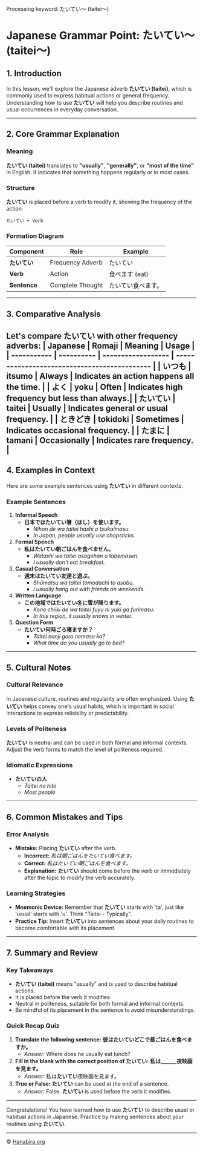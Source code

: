 Processing keyword: たいてい～ (taitei～)
# Japanese Grammar Point: たいてい～ (taitei～)

## 1. Introduction
In this lesson, we'll explore the Japanese adverb **たいてい (taitei)**, which is commonly used to express habitual actions or general frequency. Understanding how to use **たいてい** will help you describe routines and usual occurrences in everyday conversation.

---
## 2. Core Grammar Explanation
### Meaning
**たいてい (taitei)** translates to **"usually"**, **"generally"**, or **"most of the time"** in English. It indicates that something happens regularly or in most cases.
### Structure
**たいてい** is placed before a verb to modify it, showing the frequency of the action.
```
たいてい + Verb
```
### Formation Diagram
| Component    | Role              | Example           |
| ------------ | ----------------- | ----------------- |
| **たいてい** | Frequency Adverb  | たいてい          |
| **Verb**     | Action            | 食べます (eat)    |
| **Sentence** | Complete Thought  | たいてい食べます。|
---
## 3. Comparative Analysis
Let's compare **たいてい** with other frequency adverbs:
| Japanese    | Romaji     | Meaning            | Usage                                        |
| ----------- | ---------- | ------------------ | -------------------------------------------- |
| いつも       | itsumo     | Always             | Indicates an action happens all the time.    |
| よく         | yoku       | Often              | Indicates high frequency but less than always.|
| たいてい     | taitei     | Usually            | Indicates general or usual frequency.        |
| ときどき     | tokidoki   | Sometimes          | Indicates occasional frequency.              |
| たまに       | tamani     | Occasionally       | Indicates rare frequency.                    |
---
## 4. Examples in Context
Here are some example sentences using **たいてい** in different contexts.
### Example Sentences
1. **Informal Speech**
   - **日本ではたいてい箸（はし）を使います。**
     - *Nihon de wa taitei hashi o tsukaimasu.*
     - *In Japan, people usually use chopsticks.*
2. **Formal Speech**
   - **私はたいてい朝ごはんを食べません。**
     - *Watashi wa taitei asagohan o tabemasen.*
     - *I usually don't eat breakfast.*
3. **Casual Conversation**
   - **週末はたいてい友達と遊ぶ。**
     - *Shūmatsu wa taitei tomodachi to asobu.*
     - *I usually hang out with friends on weekends.*
4. **Written Language**
   - **この地域ではたいてい冬に雪が降ります。**
     - *Kono chiiki de wa taitei fuyu ni yuki ga furimasu.*
     - *In this region, it usually snows in winter.*
5. **Question Form**
   - **たいてい何時ごろ寝ますか？**
     - *Taitei nanji goro nemasu ka?*
     - *What time do you usually go to bed?*
---
## 5. Cultural Notes
### Cultural Relevance
In Japanese culture, routines and regularity are often emphasized. Using **たいてい** helps convey one's usual habits, which is important in social interactions to express reliability or predictability.
### Levels of Politeness
**たいてい** is neutral and can be used in both formal and informal contexts. Adjust the verb forms to match the level of politeness required.
### Idiomatic Expressions
- **たいていの人**
  - *Taitei no hito*
  - *Most people*
---
## 6. Common Mistakes and Tips
### Error Analysis
- **Mistake:** Placing **たいてい** after the verb.
  - **Incorrect:** *私は朝ごはんをたいてい食べます。*
  - **Correct:** *私はたいてい朝ごはんを食べます。*
  - **Explanation:** **たいてい** should come before the verb or immediately after the topic to modify the verb accurately.
### Learning Strategies
- **Mnemonic Device:** Remember that **たいてい** starts with 'ta', just like 'usual' starts with 'u'. Think "Taitei - Typically".
- **Practice Tip:** Insert **たいてい** into sentences about your daily routines to become comfortable with its placement.
---
## 7. Summary and Review
### Key Takeaways
- **たいてい (taitei)** means "usually" and is used to describe habitual actions.
- It is placed before the verb it modifies.
- Neutral in politeness, suitable for both formal and informal contexts.
- Be mindful of its placement in the sentence to avoid misunderstandings.
### Quick Recap Quiz
1. **Translate the following sentence:**
   **彼はたいていどこで昼ごはんを食べますか。**
   - *Answer:* Where does he usually eat lunch?
2. **Fill in the blank with the correct position of たいてい:**
   **私は＿＿＿夜映画を見ます。**
   - *Answer:* 私は**たいてい**夜映画を見ます。
3. **True or False:** **たいてい** can be used at the end of a sentence.
   - *Answer:* False. **たいてい** is used before the verb it modifies.
---
Congratulations! You have learned how to use **たいてい** to describe usual or habitual actions in Japanese. Practice by making sentences about your routines using **たいてい**.


---

© [Hanabira.org](https://hanabira.org)
